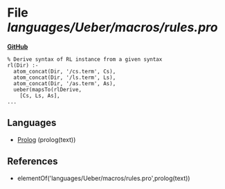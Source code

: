 # File _languages/Ueber/macros/rules.pro_
**[GitHub](https://github.com/softlang/yas/blob/master/languages/Ueber/macros/rules.pro)**
```
% Derive syntax of RL instance from a given syntax
rl(Dir) :-
  atom_concat(Dir, '/cs.term', Cs), 
  atom_concat(Dir, '/ls.term', Ls), 
  atom_concat(Dir, '/as.term', As), 
  ueber(mapsTo(rlDerive,
    [Cs, Ls, As],
...
```

## Languages
* [Prolog](../languages/Prolog.md) (prolog(text))

## References
* elementOf('languages/Ueber/macros/rules.pro',prolog(text))
